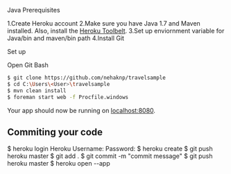 Java
Prerequisites

1.Create Heroku account
2.Make sure you have Java 1.7 and Maven installed.  Also, install the [Heroku Toolbelt](https://toolbelt.heroku.com/).
3.Set up enviornment variable for Java/bin and maven/bin path
4.Install Git

Set up

Open Git Bash
```sh
$ git clone https://github.com/nehaknp/travelsample
$ cd C:\Users\<User>\travelsample
$ mvn clean install
$ foreman start web -f Procfile.windows
```

Your app should now be running on [localhost:8080](http://localhost:8080/).

## Commiting your code
$ heroku login
Heroku Username:
Password:
$ heroku create
$ git push heroku master
$ git add .
$ git commit -m "commit message"
$ git push heroku master
$ heroku open --app 